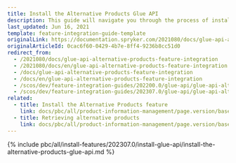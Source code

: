 ```yaml
---
title: Install the Alternative Products Glue API
description: This guide will navigate you through the process of installing and configuring the Alternative Products API feature in the Spryker OS.
last_updated: Jun 16, 2021
template: feature-integration-guide-template
originalLink: https://documentation.spryker.com/2021080/docs/glue-api-alternative-products-feature-integration
originalArticleId: 0cac6f60-0429-4b7e-8ff4-9236b8cc51d0
redirect_from:
  - /2021080/docs/glue-api-alternative-products-feature-integration
  - /2021080/docs/en/glue-api-alternative-products-feature-integration
  - /docs/glue-api-alternative-products-feature-integration
  - /docs/en/glue-api-alternative-products-feature-integration
  - /scos/dev/feature-integration-guides/202200.0/glue-api/glue-api-alternative-products-feature-integration.html
  - /scos/dev/feature-integration-guides/202307.0/glue-api/glue-api-alternative-products-feature-integration.html
related:
  - title: Install the Alternative Products feature
    link: docs/pbc/all/product-information-management/page.version/base-shop/install-and-upgrade/install-features/install-the-alternative-products-feature.html
  - title: Retrieving alternative products
    link: docs/pbc/all/product-information-management/page.version/base-shop/manage-using-glue-api/glue-api-retrieve-alternative-products.html
---
```


{% include pbc/all/install-features/202307.0/install-glue-api/install-the-alternative-products-glue-api.md %} <!-- To edit, see /_includes/pbc/all/install-features/202307.0/install-glue-api/install-the-alternative-products-glue-api.md -->

